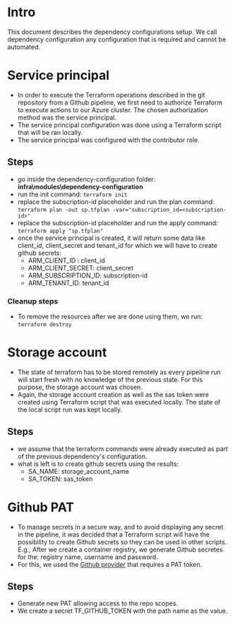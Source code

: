 # Intro
This document describes the dependency configurations setup. We call dependency configuration any configuration that is required and cannot be automated.

# Service principal
- In order to execute the Terraform operations described in the git repository from a Github pipeline, we first need to authorize Terraform to execute actions to our Azure cluster. The chosen authorization method was the service principal.
- The service principal configuration was done using a Terraform script that will be ran locally.
- The service principal was configured with the contributor role.

## Steps
- go inside the dependency-configuration folder: **infra\modules\dependency-configuration**
- run the init command: ```terraform init```
- replace the subscription-id placeholder and run the plan command: ```terraform plan -out sp.tfplan -var="subscription_id=<subscription-id>"```
- replace the subscription-id placeholder and run the apply command: ```terraform apply "sp.tfplan"```
- once the service principal is created, it will return some data like client_id, client_secret and tenant_id for which we will have to create github secrets: 
  - ARM_CLIENT_ID : client_id
  - ARM_CLIENT_SECRET: client_secret
  - ARM_SUBSCRIPTION_ID: subscription-id
  - ARM_TENANT_ID: tenant_id

### Cleanup steps
- To remove the resources after we are done using them, we run: ```terraform destroy```

# Storage account
- The state of terraform has to be stored remotely as every pipeline run will start fresh with no knowledge of the previous state. For this purpose, the storage account was chosen.
- Again, the storage account creation as well as the sas token were created using Terraform script that was executed locally. The state of the local script run was kept locally.

## Steps
- we assume that the terraform commands were already executed as part of the previous dependency's configuration.
- what is left is to create github secrets using the results:
  - SA_NAME: storage_account_name
  - SA_TOKEN: sas_token

# Github PAT
- To manage secrets in a secure way, and to avoid displaying any secret in the pipeline, it was decided that a Terraform script will have the possibility to create Github secrets so they can be used in other scripts. E.g., After we create a container registry, we generate Github secretes for the: registry name, username and password.
- For this, we used the [Github provider](https://registry.terraform.io/providers/integrations/github/latest/docs/resources/actions_secret) that requires a PAT token.

## Steps
- Generate new PAT allowing access to the repo scopes.
- We create a secret TF_GITHUB_TOKEN with the path name as the value.